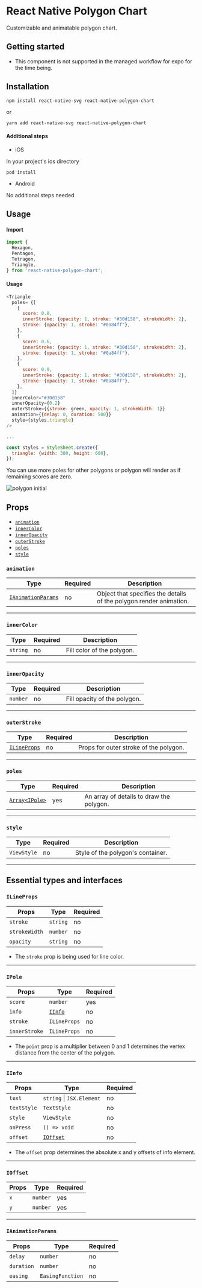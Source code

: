 # React Native Polygon Chart

Customizable and animatable polygon chart.

## Getting started

- This component is not supported in the managed workflow for expo for the time being.

## Installation

```
npm install react-native-svg react-native-polygon-chart
```

or

```
yarn add react-native-svg react-native-polygon-chart
```

#### Additional steps

- iOS

In your project's ios directory

```
pod install
```

- Android

No additional steps needed

## Usage

#### Import

```javascript
import {
  Hexagon,
  Pentagon,
  Tetragon,
  Triangle,
} from 'react-native-polygon-chart';
```

#### Usage

```javascript
<Triangle
  poles= {[
    {
      score: 0.8,
      innerStroke: {opacity: 1, stroke: "#30d158", strokeWidth: 2},
      stroke: {opacity: 1, stroke: "#0a84ff"},
    },
    {
      score: 0.6,
      innerStroke: {opacity: 1, stroke: "#30d158", strokeWidth: 2},
      stroke: {opacity: 1, stroke: "#0a84ff"},
    },
    {
      score: 0.9,
      innerStroke: {opacity: 1, stroke: "#30d158", strokeWidth: 2},
      stroke: {opacity: 1, stroke: "#0a84ff"},
    },
  ]}
  innerColor="#30d158"
  innerOpacity={0.2}
  outerStroke={{stroke: green, opacity: 1, strokeWidth: 1}}
  animation={{delay: 0, duration: 500}}
  style={styles.triangle}
/>

...

const styles = StyleSheet.create({
  triangle: {width: 300, height: 600},
});

```

You can use more poles for other polygons or polygon will render as if remaining scores are zero.

![polygon initial](https://user-images.githubusercontent.com/89466000/144827429-21307cf6-bc36-457b-ad71-227fa6e21fc1.gif)

## Props

- [`animation`](#animation)
- [`innerColor`](#innerColor)
- [`innerOpacity`](#innerOpacity)
- [`outerStroke`](#outerStroke)
- [`poles`](#poles)
- [`style`](#style)

### `animation`

| Type                                    | Required | Description                                                        |
| --------------------------------------- | -------- | ------------------------------------------------------------------ |
| [`IAnimationParams`](#IAnimationParams) | no       | Object that specifies the details of the polygon render animation. |

---

### `innerColor`

| Type     | Required | Description                |
| -------- | -------- | -------------------------- |
| `string` | no       | Fill color of the polygon. |

---

### `innerOpacity`

| Type     | Required | Description                  |
| -------- | -------- | ---------------------------- |
| `number` | no       | Fill opacity of the polygon. |

---

### `outerStroke`

| Type                        | Required | Description                            |
| --------------------------- | -------- | -------------------------------------- |
| [`ILineProps`](#ILineProps) | no       | Props for outer stroke of the polygon. |

---

### `poles`

| Type                     | Required | Description                              |
| ------------------------ | -------- | ---------------------------------------- |
| [`Array<IPole>`](#IPole) | yes      | An array of details to draw the polygon. |

---

### `style`

| Type        | Required | Description                       |
| ----------- | -------- | --------------------------------- |
| `ViewStyle` | no       | Style of the polygon's container. |

---

## Essential types and interfaces

### `ILineProps`

| Props         | Type     | Required |
| ------------- | -------- | -------- |
| `stroke`      | `string` | no       |
| `strokeWidth` | `number` | no       |
| `opacity `    | `string` | no       |

- The `stroke` prop is being used for line color.

---

### `IPole`

| Props         | Type              | Required |
| ------------- | ----------------- | -------- |
| `score`       | `number`          | yes      |
| `info`        | [`IInfo`](#IInfo) | no       |
| `stroke`      | `ILineProps`      | no       |
| `innerStroke` | `ILineProps`      | no       |

- The `point` prop is a multiplier between 0 and 1 determines the vertex distance from the center of the polygon.

---

### `IInfo`

| Props       | Type                        | Required |
| ----------- | --------------------------- | -------- |
| `text`      | `string` &#124; `JSX.Element` | no       |
| `textStyle` | `TextStyle`                 | no       |
| `style`     | `ViewStyle`                 | no       |
| `onPress`   | `() => void`                | no       |
| `offset`    | [`IOffset`](#IOffset)       | no       |

- The `offset` prop determines the absolute x and y offsets of info element.

---

### `IOffset`

| Props | Type     | Required |
| ----- | -------- | -------- |
| `x`   | `number` | yes      |
| `y`   | `number` | yes      |

---

### `IAnimationParams`

| Props      | Type             | Required |
| ---------- | ---------------- | -------- |
| `delay`    | `number`         | no       |
| `duration` | `number`         | no       |
| `easing`   | `EasingFunction` | no       |
